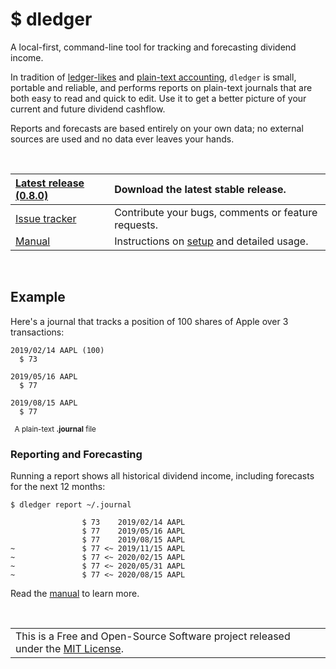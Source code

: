 # $ dledger

A local-first, command-line tool for tracking and forecasting dividend income.

In tradition of [ledger-likes](https://plaintextaccounting.org/#plain-text-accounting-apps) and [plain-text accounting](https://plaintextaccounting.org), `dledger` is small, portable and reliable, and performs reports on plain-text journals that are both easy to read and quick to edit. Use it to get a better picture of your current and future dividend cashflow.

Reports and forecasts are based entirely on your own data; no external sources are used and no data ever leaves your hands.

<br />

| [Latest release (0.8.0)](https://github.com/jhauberg/dledger/releases/tag/0.8.0) | Download the latest stable release.                 |
| :------------------------------------------------------------------------------- | :-------------------------------------------------- |
| [Issue tracker](https://github.com/jhauberg/dledger/issues)                      | Contribute your bugs, comments or feature requests. |
| [Manual](MANUAL.md)                                                              | Instructions on [setup](MANUAL.md#install) and detailed usage.           |

<br />

## Example

Here's a journal that tracks a position of 100 shares of Apple over 3 transactions:

```
2019/02/14 AAPL (100)
  $ 73

2019/05/16 AAPL
  $ 77

2019/08/15 AAPL
  $ 77
```

<sup>&nbsp;&nbsp;A plain-text **.journal** file</sup>

### Reporting and Forecasting

Running a report shows all historical dividend income, including forecasts for the next 12 months:

```shell
$ dledger report ~/.journal
```
```console
                $ 73    2019/02/14 AAPL
                $ 77    2019/05/16 AAPL
                $ 77    2019/08/15 AAPL
~               $ 77 <~ 2019/11/15 AAPL
~               $ 77 <~ 2020/02/15 AAPL
~               $ 77 <~ 2020/05/31 AAPL
~               $ 77 <~ 2020/08/15 AAPL
```

Read the [manual](MANUAL.md#reports) to learn more.

<br />

<table>
  <tr>
    <td>
      This is a Free and Open-Source Software project released under the <a href="LICENSE">MIT License</a>.
    </td>
  </tr>
</table>
